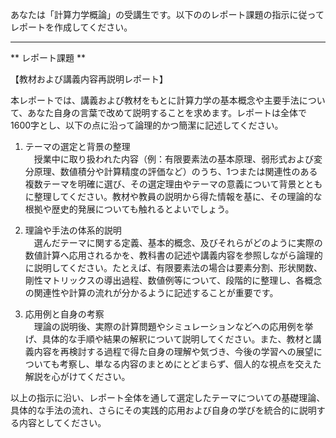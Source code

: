 あなたは「計算力学概論」の受講生です。以下ののレポート課題の指示に従ってレポートを作成してください。

---------------------------------------
** レポート課題 **

【教材および講義内容再説明レポート】

本レポートでは、講義および教材をもとに計算力学の基本概念や主要手法について、あなた自身の言葉で改めて説明することを求めます。レポートは全体で1600字とし、以下の点に沿って論理的かつ簡潔に記述してください。

1. テーマの選定と背景の整理  
　授業中に取り扱われた内容（例：有限要素法の基本原理、弱形式および変分原理、数値積分や計算精度の評価など）のうち、1つまたは関連性のある複数テーマを明確に選び、その選定理由やテーマの意義について背景とともに整理してください。教材や教員の説明から得た情報を基に、その理論的な根拠や歴史的発展についても触れるとよいでしょう。

2. 理論や手法の体系的説明  
　選んだテーマに関する定義、基本的概念、及びそれらがどのように実際の数値計算へ応用されるかを、教科書の記述や講義内容を参照しながら論理的に説明してください。たとえば、有限要素法の場合は要素分割、形状関数、剛性マトリックスの導出過程、数値例等について、段階的に整理し、各概念の関連性や計算の流れが分かるように記述することが重要です。

3. 応用例と自身の考察  
　理論の説明後、実際の計算問題やシミュレーションなどへの応用例を挙げ、具体的な手順や結果の解釈について説明してください。また、教材と講義内容を再検討する過程で得た自身の理解や気づき、今後の学習への展望についても考察し、単なる内容のまとめにとどまらず、個人的な視点を交えた解説を心がけてください。

以上の指示に沿い、レポート全体を通して選定したテーマについての基礎理論、具体的な手法の流れ、さらにその実践的応用および自身の学びを統合的に説明する内容としてください。